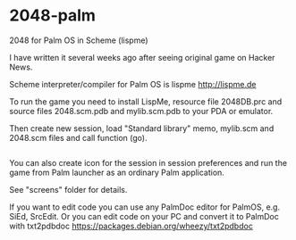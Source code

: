2048-palm
=========

2048 for Palm OS in Scheme (lispme)

I have written it several weeks ago after seeing original game on Hacker News.

Scheme interpreter/compiler for Palm OS is lispme http://lispme.de

To run the game you need to install LispMe, resource file 2048DB.prc and source files
2048.scm.pdb and mylib.scm.pdb to your PDA or emulator.

Then create new session, load "Standard library" memo, mylib.scm and 2048.scm files
and call function (go).

![]()

You can also create icon for the session in session preferences and run the game
from Palm launcher as an ordinary Palm application.

See "screens" folder for details.


If you want to edit code you can use any PalmDoc editor for PalmOS, e.g. SiEd, SrcEdit.
Or you can edit code on your PC and convert it to PalmDoc with txt2pdbdoc
https://packages.debian.org/wheezy/txt2pdbdoc

